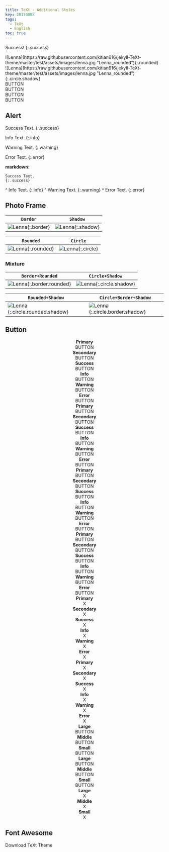 ```yaml
---
title: TeXt - Additional Styles
key: 20170808
tags:
  - TeXt
  - English
toc: true
---
```


Success!
{:.success}


<div class="grid">
<div class="row">
<div class="col-4 col-md-5 col-sm-12" markdown="1">
![Lenna](https://raw.githubusercontent.com/kitian616/jekyll-TeXt-theme/master/test/assets/images/lenna.jpg "Lenna_rounded"){:.rounded}
</div>
<div class="col-4 col-md-5 col-sm-12" markdown="1">
![Lenna](https://raw.githubusercontent.com/kitian616/jekyll-TeXt-theme/master/test/assets/images/lenna.jpg "Lenna_rounded"){:.circle.shadow}
</div>
</div>
</div>

<div class="grid">
<div class="row">
<div class="col-2 col-md-4 col-sm-6">
<div class="button button--primary button--pill my-2"><i class="fas fa-space-shuttle"></i> BUTTON</div>
</div>
<div class="col-2 col-md-4 col-sm-6">
<div class="button button--outline-info button--pill my-2"><i class="fas fa-space-shuttle"></i> BUTTON</div>
</div>
<div class="col-2 col-md-4 col-sm-6">
<div class="button button--success button--rounded my-2"><i class="fas fa-user-astronaut"></i> BUTTON</div>
</div>
<div class="col-2 col-md-4 col-sm-6">
<div class="button button--warning button--rounded my-2"><i class="fas fa-user-astronaut"></i> BUTTON</div>
</div>
</div>
</div>

<!--more-->

## Alert

Success Text.
{:.success}

Info Text.
{:.info}

Warning Text.
{:.warning}

Error Text.
{:.error}

**markdown:**

    Success Text.
    {:.success}
^
    Info Text.
    {:.info}
^
    Warning Text.
    {:.warning}
^
    Error Text.
    {:.error}

## Photo Frame

| `Border` | `Shadow` |
| ---- | ---- |
| ![Lenna](https://raw.githubusercontent.com/kitian616/jekyll-TeXt-theme/master/test/assets/images/lenna.jpg "Lenna_border"){:.border} | ![Lenna](https://raw.githubusercontent.com/kitian616/jekyll-TeXt-theme/master/test/assets/images/lenna.jpg "Lenna_shadow"){:.shadow} |


| `Rounded` | `Circle` |
| ---- | ---- |
| ![Lenna](https://raw.githubusercontent.com/kitian616/jekyll-TeXt-theme/master/test/assets/images/lenna.jpg "Lenna_rounded"){:.rounded} | ![Lenna](https://raw.githubusercontent.com/kitian616/jekyll-TeXt-theme/master/test/assets/images/lenna.jpg "Lenna_circle"){:.circle} |

### Mixture

| `Border+Rounded` | `Circle+Shadow` |
| ---- | ---- |
| ![Lenna](https://raw.githubusercontent.com/kitian616/jekyll-TeXt-theme/master/test/assets/images/lenna.jpg "Lenna_border+rounded"){:.border.rounded} | ![Lenna](https://raw.githubusercontent.com/kitian616/jekyll-TeXt-theme/master/test/assets/images/lenna.jpg "Lenna_circle+shadow"){:.circle.shadow} |

| `Rounded+Shadow` | `Circle+Border+Shadow` |
| ---- | ---- |
| ![Lenna](https://raw.githubusercontent.com/kitian616/jekyll-TeXt-theme/master/test/assets/images/lenna.jpg "Lenna_rounded+shadow"){:.circle.rounded.shadow} | ![Lenna](https://raw.githubusercontent.com/kitian616/jekyll-TeXt-theme/master/test/assets/images/lenna.jpg "Lenna_circle+border+shadow"){:.circle.border.shadow}

## Button

<div class="grid">
<div class="row">
<div style="text-align: center;" class="col-2 col-md-4 col-sm-6">
<div class="mt-3"><strong>Primary</strong></div>
<div class="button button--primary button--pill my-2">BUTTON</div>
</div>
<div style="text-align: center;" class="col-2 col-md-4 col-sm-6">
<div class="mt-3"><strong>Secondary</strong></div>
<div class="button button--secondary button--pill my-2">BUTTON</div>
</div>
<div style="text-align: center;" class="col-2 col-md-4 col-sm-6">
<div class="mt-3"><strong>Success</strong></div>
<div class="button button--success button--pill my-2">BUTTON</div>
</div>
<div style="text-align: center;" class="col-2 col-md-4 col-sm-6">
<div class="mt-3"><strong>Info</strong></div>
<div class="button button--info button--pill my-2">BUTTON</div>
</div>
<div style="text-align: center;" class="col-2 col-md-4 col-sm-6">
<div class="mt-3"><strong>Warning</strong></div>
<div class="button button--warning button--pill my-2">BUTTON</div>
</div>
<div style="text-align: center;" class="col-2 col-md-4 col-sm-6">
<div class="mt-3"><strong>Error</strong></div>
<div class="button button--error button--pill my-2">BUTTON</div>
</div>
</div>
</div>

<div class="grid">
<div class="row">
<div style="text-align: center;" class="col-2 col-md-4 col-sm-6">
<div class="mt-3"><strong>Primary</strong></div>
<div class="button button--outline-primary button--pill my-2">BUTTON</div>
</div>
<div style="text-align: center;" class="col-2 col-md-4 col-sm-6">
<div class="mt-3"><strong>Secondary</strong></div>
<div class="button button--outline-secondary button--pill my-2">BUTTON</div>
</div>
<div style="text-align: center;" class="col-2 col-md-4 col-sm-6">
<div class="mt-3"><strong>Success</strong></div>
<div class="button button--outline-success button--pill my-2">BUTTON</div>
</div>
<div style="text-align: center;" class="col-2 col-md-4 col-sm-6">
<div class="mt-3"><strong>Info</strong></div>
<div class="button button--outline-info button--pill my-2">BUTTON</div>
</div>
<div style="text-align: center;" class="col-2 col-md-4 col-sm-6">
<div class="mt-3"><strong>Warning</strong></div>
<div class="button button--outline-warning button--pill my-2">BUTTON</div>
</div>
<div style="text-align: center;" class="col-2 col-md-4 col-sm-6">
<div class="mt-3"><strong>Error</strong></div>
<div class="button button--outline-error button--pill my-2">BUTTON</div>
</div>
</div>
</div>

<div class="grid">
<div class="row">
<div style="text-align: center;" class="col-2 col-md-4 col-sm-6">
<div class="mt-3"><strong>Primary</strong></div>
<div class="button button--primary button--rounded my-2">BUTTON</div>
</div>
<div style="text-align: center;" class="col-2 col-md-4 col-sm-6">
<div class="mt-3"><strong>Secondary</strong></div>
<div class="button button--secondary button--rounded my-2">BUTTON</div>
</div>
<div style="text-align: center;" class="col-2 col-md-4 col-sm-6">
<div class="mt-3"><strong>Success</strong></div>
<div class="button button--success button--rounded my-2">BUTTON</div>
</div>
<div style="text-align: center;" class="col-2 col-md-4 col-sm-6">
<div class="mt-3"><strong>Info</strong></div>
<div class="button button--info button--rounded my-2">BUTTON</div>
</div>
<div style="text-align: center;" class="col-2 col-md-4 col-sm-6">
<div class="mt-3"><strong>Warning</strong></div>
<div class="button button--warning button--rounded my-2">BUTTON</div>
</div>
<div style="text-align: center;" class="col-2 col-md-4 col-sm-6">
<div class="mt-3"><strong>Error</strong></div>
<div class="button button--error button--rounded my-2">BUTTON</div>
</div>
</div>
</div>

<div class="grid">
<div class="row">
<div style="text-align: center;" class="col-2 col-md-4 col-sm-6">
<div class="mt-3"><strong>Primary</strong></div>
<div class="button button--outline-primary button--rounded my-2">BUTTON</div>
</div>
<div style="text-align: center;" class="col-2 col-md-4 col-sm-6">
<div class="mt-3"><strong>Secondary</strong></div>
<div class="button button--outline-secondary button--rounded my-2">BUTTON</div>
</div>
<div style="text-align: center;" class="col-2 col-md-4 col-sm-6">
<div class="mt-3"><strong>Success</strong></div>
<div class="button button--outline-success button--rounded my-2">BUTTON</div>
</div>
<div style="text-align: center;" class="col-2 col-md-4 col-sm-6">
<div class="mt-3"><strong>Info</strong></div>
<div class="button button--outline-info button--rounded my-2">BUTTON</div>
</div>
<div style="text-align: center;" class="col-2 col-md-4 col-sm-6">
<div class="mt-3"><strong>Warning</strong></div>
<div class="button button--outline-warning button--rounded my-2">BUTTON</div>
</div>
<div style="text-align: center;" class="col-2 col-md-4 col-sm-6">
<div class="mt-3"><strong>Error</strong></div>
<div class="button button--outline-error button--rounded my-2">BUTTON</div>
</div>
</div>
</div>

<div class="grid">
<div class="row">
<div style="text-align: center;" class="col-2 col-md-4 col-sm-6">
<div class="mt-3"><strong>Primary</strong></div>
<div class="button button--primary button--circle my-2 mx-auto">X</div>
</div>
<div style="text-align: center;" class="col-2 col-md-4 col-sm-6">
<div class="mt-3"><strong>Secondary</strong></div>
<div class="button button--secondary button--circle my-2 mx-auto">X</div>
</div>
<div style="text-align: center;" class="col-2 col-md-4 col-sm-6">
<div class="mt-3"><strong>Success</strong></div>
<div class="button button--success button--circle my-2 mx-auto">X</div>
</div>
<div style="text-align: center;" class="col-2 col-md-4 col-sm-6">
<div class="mt-3"><strong>Info</strong></div>
<div class="button button--info button--circle my-2 mx-auto">X</div>
</div>
<div style="text-align: center;" class="col-2 col-md-4 col-sm-6">
<div class="mt-3"><strong>Warning</strong></div>
<div class="button button--warning button--circle my-2 mx-auto">X</div>
</div>
<div style="text-align: center;" class="col-2 col-md-4 col-sm-6">
<div class="mt-3"><strong>Error</strong></div>
<div class="button button--error button--circle my-2 mx-auto">X</div>
</div>
</div>
</div>

<div class="grid">
<div class="row">
<div style="text-align: center;" class="col-2 col-md-4 col-sm-6">
<div class="mt-3"><strong>Primary</strong></div>
<div class="button button--outline-primary button--circle my-2 mx-auto">X</div>
</div>
<div style="text-align: center;" class="col-2 col-md-4 col-sm-6">
<div class="mt-3"><strong>Secondary</strong></div>
<div class="button button--outline-secondary button--circle my-2 mx-auto">X</div>
</div>
<div style="text-align: center;" class="col-2 col-md-4 col-sm-6">
<div class="mt-3"><strong>Success</strong></div>
<div class="button button--outline-success button--circle my-2 mx-auto">X</div>
</div>
<div style="text-align: center;" class="col-2 col-md-4 col-sm-6">
<div class="mt-3"><strong>Info</strong></div>
<div class="button button--outline-info button--circle my-2 mx-auto">X</div>
</div>
<div style="text-align: center;" class="col-2 col-md-4 col-sm-6">
<div class="mt-3"><strong>Warning</strong></div>
<div class="button button--outline-warning button--circle my-2 mx-auto">X</div>
</div>
<div style="text-align: center;" class="col-2 col-md-4 col-sm-6">
<div class="mt-3"><strong>Error</strong></div>
<div class="button button--outline-error button--circle my-2 mx-auto">X</div>
</div>
</div>
</div>




<div class="grid">
<div class="row">
<div style="text-align: center;" class="col-2 col-md-4 col-sm-6">
<div class="mt-3"><strong>Large</strong></div>
<div class="button button--secondary button--pill button--lg my-2">BUTTON</div>
</div>
<div style="text-align: center;" class="col-2 col-md-4 col-sm-6">
<div class="mt-3"><strong>Middle</strong></div>
<div class="button button--secondary button--pill my-2">BUTTON</div>
</div>
<div style="text-align: center;" class="col-2 col-md-4 col-sm-6">
<div class="mt-3"><strong>Small</strong></div>
<div class="button button--secondary button--pill button--sm my-2">BUTTON</div>
</div>
</div>
</div>

<div class="grid">
<div class="row">
<div style="text-align: center;" class="col-2 col-md-4 col-sm-6">
<div class="mt-3"><strong>Large</strong></div>
<div class="button button--secondary button--rounded button--lg my-2">BUTTON</div>
</div>
<div style="text-align: center;" class="col-2 col-md-4 col-sm-6">
<div class="mt-3"><strong>Middle</strong></div>
<div class="button button--secondary button--rounded my-2">BUTTON</div>
</div>
<div style="text-align: center;" class="col-2 col-md-4 col-sm-6">
<div class="mt-3"><strong>Small</strong></div>
<div class="button button--secondary button--rounded button--sm my-2">BUTTON</div>
</div>
</div>
</div>

<div class="grid">
<div class="row">
<div style="text-align: center;" class="col-2 col-md-4 col-sm-6">
<div class="mt-3"><strong>Large</strong></div>
<div class="button button--secondary button--circle button--lg my-2 mx-auto">X</div>
</div>
<div style="text-align: center;" class="col-2 col-md-4 col-sm-6">
<div class="mt-3"><strong>Middle</strong></div>
<div class="button button--secondary button--circle my-2 mx-auto">X</div>
</div>
<div style="text-align: center;" class="col-2 col-md-4 col-sm-6">
<div class="mt-3"><strong>Small</strong></div>
<div class="button button--secondary button--circle button--sm my-2 mx-auto">X</div>
</div>
</div>
</div>

## Font Awesome

<i class="fas fa-space-shuttle"></i>

<i class="fas fa-user-astronaut"></i>

<div class="button button--success button--rounded button--lg"><i class="fas fa-download"></i> Download TeXt Theme</div>